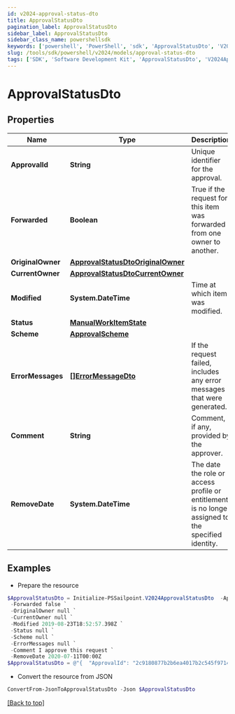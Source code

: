 ```yaml
---
id: v2024-approval-status-dto
title: ApprovalStatusDto
pagination_label: ApprovalStatusDto
sidebar_label: ApprovalStatusDto
sidebar_class_name: powershellsdk
keywords: ['powershell', 'PowerShell', 'sdk', 'ApprovalStatusDto', 'V2024ApprovalStatusDto'] 
slug: /tools/sdk/powershell/v2024/models/approval-status-dto
tags: ['SDK', 'Software Development Kit', 'ApprovalStatusDto', 'V2024ApprovalStatusDto']
---
```



# ApprovalStatusDto

## Properties

Name | Type | Description | Notes
------------ | ------------- | ------------- | -------------
**ApprovalId** | **String** | Unique identifier for the approval. | [optional] 
**Forwarded** | **Boolean** | True if the request for this item was forwarded from one owner to another. | [optional] [default to $false]
**OriginalOwner** | [**ApprovalStatusDtoOriginalOwner**](approval-status-dto-original-owner) |  | [optional] 
**CurrentOwner** | [**ApprovalStatusDtoCurrentOwner**](approval-status-dto-current-owner) |  | [optional] 
**Modified** | **System.DateTime** | Time at which item was modified. | [optional] 
**Status** | [**ManualWorkItemState**](manual-work-item-state) |  | [optional] 
**Scheme** | [**ApprovalScheme**](approval-scheme) |  | [optional] 
**ErrorMessages** | [**[]ErrorMessageDto**](error-message-dto) | If the request failed, includes any error messages that were generated. | [optional] 
**Comment** | **String** | Comment, if any, provided by the approver. | [optional] 
**RemoveDate** | **System.DateTime** | The date the role or access profile or entitlement is no longer assigned to the specified identity. | [optional] 

## Examples

- Prepare the resource
```powershell
$ApprovalStatusDto = Initialize-PSSailpoint.V2024ApprovalStatusDto  -ApprovalId 2c9180877b2b6ea4017b2c545f971429 `
 -Forwarded false `
 -OriginalOwner null `
 -CurrentOwner null `
 -Modified 2019-08-23T18:52:57.398Z `
 -Status null `
 -Scheme null `
 -ErrorMessages null `
 -Comment I approve this request `
 -RemoveDate 2020-07-11T00:00Z
$ApprovalStatusDto = @"{  "ApprovalId": "2c9180877b2b6ea4017b2c545f971429", "Forwarded": false, "OriginalOwner": null, "CurrentOwner": null, "Modified": "2019-08-23T18:52:57.398Z", "Status": null, "Scheme": null, "ErrorMessages": null, "Comment": "I approve this request", "RemoveDate": "2020-07-11T00:00Z" }"@
```

- Convert the resource from JSON
```powershell
ConvertFrom-JsonToApprovalStatusDto -Json $ApprovalStatusDto
```


[[Back to top]](#) 

